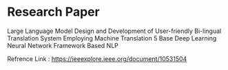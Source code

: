 # Research Paper
Large Language Model
Design and Development of User-friendly Bi-lingual Translation System Employing Machine Translation 5 Base Deep Learning Neural Network Framework Based NLP

Refrence Link : https://ieeexplore.ieee.org/document/10531504
